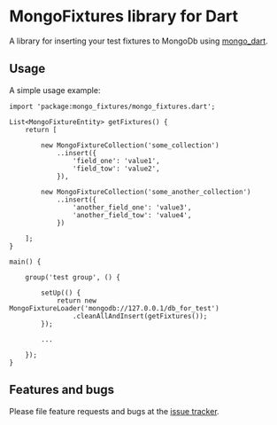# MongoFixtures library for Dart

A library for inserting your test fixtures to MongoDb using [mongo_dart](https://pub.dartlang.org/packages/mongo_dart).

## Usage

A simple usage example:

    import 'package:mongo_fixtures/mongo_fixtures.dart';

    List<MongoFixtureEntity> getFixtures() {
        return [

            new MongoFixtureCollection('some_collection')
                ..insert({
                    'field_one': 'value1',
                    'field_tow': 'value2',
                }),

            new MongoFixtureCollection('some_another_collection')
                ..insert({
                    'another_field_one': 'value3',
                    'another_field_tow': 'value4',
                })

        ];
    }

    main() {

        group('test group', () {

            setUp(() {
                return new MongoFixtureLoader('mongodb://127.0.0.1/db_for_test')
                    .cleanAllAndInsert(getFixtures());
            });

            ...

        });
    }

## Features and bugs

Please file feature requests and bugs at the [issue tracker](https://github.com/vshushkov/mongo_fixtures/issues).
